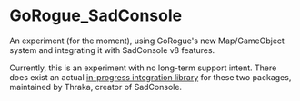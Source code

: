 # GoRogue_SadConsole
An experiment (for the moment), using GoRogue's new Map/GameObject system and integrating it with SadConsole v8 features.

Currently, this is an experiment with no long-term support intent.  There does exist an actual [in-progress integration library](https://github.com/SadConsole/SadConsole/tree/master/src/SadConsole.GoRogue) for these two packages, maintained by Thraka, creator of SadConsole.
